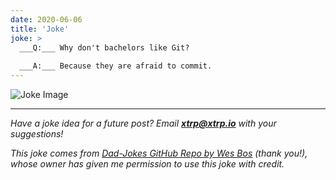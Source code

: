 ```yaml
---
date: 2020-06-06
title: 'Joke'
joke: >
  ___Q:___ Why don't bachelors like Git?
  
  ___A:___ Because they are afraid to commit.
---
```


![Joke Image](https://private.xtrp.io/projects/DailyDeveloperJokes/public_image_server/images/5e1258e3bbae5.png)

---
*Have a joke idea for a future post? Email **[xtrp@xtrp.io](mailto:xtrp@xtrp.io)** with your suggestions!*

*This joke comes from [Dad-Jokes GitHub Repo by Wes Bos](https://github.com/wesbos/dad-jokes) (thank you!), whose owner has given me permission to use this joke with credit.*

<!-- 
Joke text:
**Q:** Why don't bachelors like Git?

**A:** Because they are afraid to commit.
 -->

